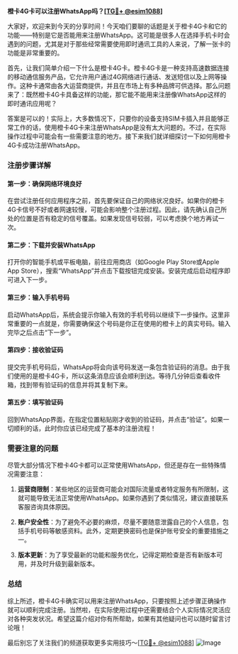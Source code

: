 **橙卡4G卡可以注册WhatsApp吗？[[TG💪+ @esim1088](https://t.me/s/esim1088)]**

大家好，欢迎来到今天的分享时间！今天咱们要聊的话题是关于橙卡4G卡和它的功能——特别是它是否能用来注册WhatsApp。这可能是很多人在选择手机卡时会遇到的问题，尤其是对于那些经常需要使用即时通讯工具的人来说，了解一张卡的功能是非常重要的。

首先，让我们简单介绍一下什么是橙卡4G卡。橙卡4G卡是一种支持高速数据连接的移动通信服务产品，它允许用户通过4G网络进行通话、发送短信以及上网等操作。这种卡通常由各大运营商提供，并且在市场上有多种品牌可供选择。那么问题来了：既然橙卡4G卡具备这样的功能，那它能不能用来注册像WhatsApp这样的即时通讯应用呢？

答案是可以的！实际上，大多数情况下，只要你的设备支持SIM卡插入并且能够正常工作的话，使用橙卡4G卡来注册WhatsApp是没有太大问题的。不过，在实际操作过程中可能会有一些需要注意的地方。接下来我们就详细探讨一下如何用橙卡4G卡成功注册WhatsApp。

### 注册步骤详解

#### 第一步：确保网络环境良好
在尝试注册任何应用程序之前，首先要保证自己的网络状况良好。如果你的橙卡4G卡信号不好或者网速较慢，可能会影响整个注册过程。因此，请先确认自己所处的位置是否有稳定的信号覆盖。如果发现信号较弱，可以考虑换个地方再试一次。

#### 第二步：下载并安装WhatsApp
打开你的智能手机或平板电脑，前往应用商店（如Google Play Store或Apple App Store），搜索“WhatsApp”并点击下载按钮完成安装。安装完成后启动程序即可进入下一步。

#### 第三步：输入手机号码
启动WhatsApp后，系统会提示你输入有效的手机号码以继续下一步操作。这里非常重要的一点就是，你需要确保这个号码是你正在使用的橙卡上的真实号码。输入完毕之后点击“下一步”。

#### 第四步：接收验证码
提交完手机号码后，WhatsApp将会向该号码发送一条包含验证码的消息。由于我们使用的是橙卡4G卡，所以这条消息应该会顺利到达。等待几分钟后查看收件箱，找到带有验证码的信息并将其复制下来。

#### 第五步：填写验证码
回到WhatsApp界面，在指定位置粘贴刚才收到的验证码，并点击“验证”。如果一切顺利的话，此时你应该已经完成了基本的注册流程！

### 需要注意的问题

尽管大部分情况下橙卡4G卡都可以正常使用WhatsApp，但还是存在一些特殊情况需要注意：

1. **运营商限制**：某些地区的运营商可能会对国际流量或者特定服务有所限制，这就可能导致无法正常使用WhatsApp。如果你遇到了类似情况，建议直接联系客服咨询具体原因。
   
2. **账户安全性**：为了避免不必要的麻烦，尽量不要随意泄露自己的个人信息，包括手机号码等敏感资料。此外，定期更换密码也是保护账号安全的重要措施之一。

3. **版本更新**：为了享受最新的功能和服务优化，记得定期检查是否有新版本可用，并及时升级到最新版本。

### 总结

综上所述，橙卡4G卡确实可以用来注册WhatsApp，只要按照上述步骤正确操作就可以顺利完成注册。当然啦，在实际使用过程中还需要结合个人实际情况灵活应对各种突发状况。希望这篇介绍对你有所帮助，如果有其他疑问也可以随时留言讨论哦！

最后别忘了关注我们的频道获取更多实用技巧～[[TG💪+ @esim1088](https://t.me/s/esim1088)] ![Image](https://i.postimg.cc/4NQfJmqS/Snipaste-2025-05-13-00-14-12.png)